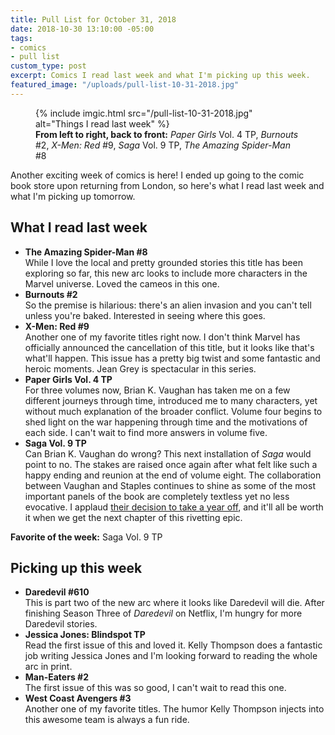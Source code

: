 ```yaml
---
title: Pull List for October 31, 2018
date: 2018-10-30 13:10:00 -05:00
tags:
- comics
- pull list
custom_type: post
excerpt: Comics I read last week and what I'm picking up this week.
featured_image: "/uploads/pull-list-10-31-2018.jpg"
---
```


<figure class="extendout">
  {% include imgic.html src="/pull-list-10-31-2018.jpg" alt="Things I read last week" %}
  <figcaption><strong>From left to right, back to front:</strong> <em>Paper Girls</em> Vol. 4 <span class="caps">TP</span>, <em>Burnouts</em> #2, <em>X-Men: Red</em> #9, <em>Saga</em> Vol. 9 <span class="caps">TP</span>, <em>The Amazing Spider-Man</em> #8</figcaption>
</figure>

Another exciting week of comics is here! I ended up going to the comic book store upon returning from London, so here's what I read last week and what I'm picking up tomorrow.

## What I read last week

- **The Amazing Spider-Man #8**  
  While I love the local and pretty grounded stories this title has been exploring so far, this new arc looks to include more characters in the Marvel universe. Loved the cameos in this one.
- **Burnouts #2**  
  So the premise is hilarious: there's an alien invasion and you can't tell unless you're baked. Interested in seeing where this goes.
- **X-Men: Red #9**  
  Another one of my favorite titles right now. I don't think Marvel has officially announced the cancellation of this title, but it looks like that's what'll happen. This issue has a pretty big twist and some fantastic and heroic moments. Jean Grey is spectacular in this series.
- **Paper Girls Vol. 4 TP**  
  For three volumes now, Brian K. Vaughan has taken me on a few different journeys through time, introduced me to many characters, yet without much explanation of the broader conflict. Volume four begins to shed light on the war happening through time and the motivations of each side. I can't wait to find more answers in volume five.
- **Saga Vol. 9 TP**  
  Can Brian K. Vaughan do wrong? This next installation of _Saga_ would point to no. The stakes are raised once again after what felt like such a happy ending and reunion at the end of volume eight. The collaboration between Vaughan and Staples continues to shine as some of the most important panels of the book are completely textless yet no less evocative. I applaud [their decision to take a year off](https://www.cbr.com/saga-hiatus-brian-vaughan-fiona-staples/), and it'll all be worth it when we get the next chapter of this rivetting epic.

**Favorite of the week:** Saga Vol. 9 TP

## Picking up this week

- **Daredevil #610**  
  This is part two of the new arc where it looks like Daredevil will die. After finishing Season Three of _Daredevil_ on Netflix, I'm hungry for more Daredevil stories.
- **Jessica Jones: Blindspot TP**  
  Read the first issue of this and loved it. Kelly Thompson does a fantastic job writing Jessica Jones and I'm looking forward to reading the whole arc in print.
- **Man-Eaters #2**  
  The first issue of this was so good, I can't wait to read this one.
- **West Coast Avengers #3**  
  Another one of my favorite titles. The humor Kelly Thompson injects into this awesome team is always a fun ride.
